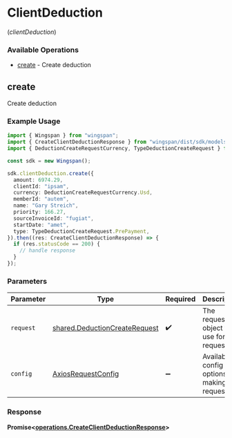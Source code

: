 # ClientDeduction
(*clientDeduction*)

### Available Operations

* [create](#create) - Create deduction

## create

Create deduction

### Example Usage

```typescript
import { Wingspan } from "wingspan";
import { CreateClientDeductionResponse } from "wingspan/dist/sdk/models/operations";
import { DeductionCreateRequestCurrency, TypeDeductionCreateRequest } from "wingspan/dist/sdk/models/shared";

const sdk = new Wingspan();

sdk.clientDeduction.create({
  amount: 6974.29,
  clientId: "ipsam",
  currency: DeductionCreateRequestCurrency.Usd,
  memberId: "autem",
  name: "Gary Streich",
  priority: 166.27,
  sourceInvoiceId: "fugiat",
  startDate: "amet",
  type: TypeDeductionCreateRequest.PrePayment,
}).then((res: CreateClientDeductionResponse) => {
  if (res.statusCode == 200) {
    // handle response
  }
});
```

### Parameters

| Parameter                                                                      | Type                                                                           | Required                                                                       | Description                                                                    |
| ------------------------------------------------------------------------------ | ------------------------------------------------------------------------------ | ------------------------------------------------------------------------------ | ------------------------------------------------------------------------------ |
| `request`                                                                      | [shared.DeductionCreateRequest](../../models/shared/deductioncreaterequest.md) | :heavy_check_mark:                                                             | The request object to use for the request.                                     |
| `config`                                                                       | [AxiosRequestConfig](https://axios-http.com/docs/req_config)                   | :heavy_minus_sign:                                                             | Available config options for making requests.                                  |


### Response

**Promise<[operations.CreateClientDeductionResponse](../../models/operations/createclientdeductionresponse.md)>**

